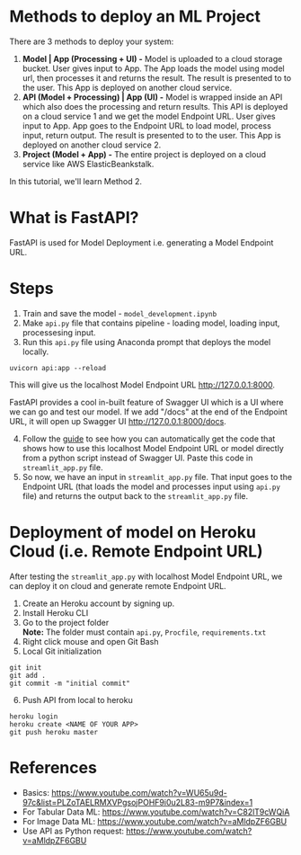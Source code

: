 # Methods to deploy an ML Project
There are 3 methods to deploy your system:

1. **Model | App (Processing + UI) -** Model is uploaded to a cloud storage bucket. User gives input to App. The App loads the model using model url, then processes it and returns the result. The result is presented to to the user. This App is deployed on another cloud service.
2. **API (Model + Processing) | App (UI) -** Model is wrapped inside an API which also does the processing and return results. This API is deployed on a cloud service 1 and we get the model Endpoint URL. User gives input to App. App goes to the Endpoint URL to load model, process input, return output. The result is presented to to the user. This App is deployed on another cloud service 2.
3. **Project (Model + App) -** The entire project is deployed on a cloud service like AWS ElasticBeankstalk.

In this tutorial, we'll learn Method 2.

# What is FastAPI?
FastAPI is used for Model Deployment i.e. generating a Model Endpoint URL.

# Steps
1. Train and save the model - `model_development.ipynb`
2. Make `api.py` file that contains pipeline - loading model, loading input, processesing input.
3. Run this `api.py` file using Anaconda prompt that deploys the model locally.
```
uvicorn api:app --reload
```
This will give us the localhost Model Endpoint URL http://127.0.0.1:8000.

FastAPI provides a cool in-built feature of Swagger UI which is a UI where we can go and test our model. If we add "/docs" at the end of the Endpoint URL, it will open up Swagger UI http://127.0.0.1:8000/docs.

4. Follow the [guide](https://github.com/AparGarg99/Tutorials/blob/master/FastAPI/Convert%20to%20Python%20request.docx) to see how you can automatically get the code that shows how to use this localhost Model Endpoint URL or model directly from a python script instead of Swagger UI. Paste this code in `streamlit_app.py` file.
5. So now, we have an input in `streamlit_app.py` file. That input goes to the Endpoint URL (that loads the model and processes input using `api.py` file) and returns the output back to the `streamlit_app.py` file.


# Deployment of model on Heroku Cloud (i.e. Remote Endpoint URL)
After testing the `streamlit_app.py` with localhost Model Endpoint URL, we can deploy it on cloud and generate remote Endpoint URL.

1. Create an Heroku account by signing up.
2. Install Heroku CLI
3. Go to the project folder <br>
<b>Note:</b> The folder must contain `api.py`, `Procfile`, `requirements.txt`
4. Right click mouse and open Git Bash
5. Local Git initialization
```
git init
git add .
git commit -m "initial commit"
```
6. Push API from local to heroku
```
heroku login
heroku create <NAME OF YOUR APP>
git push heroku master
```

# References
* Basics: https://www.youtube.com/watch?v=WU65u9d-97c&list=PLZoTAELRMXVPgsojPOHF9i0u2L83-m9P7&index=1
* For Tabular Data ML: https://www.youtube.com/watch?v=C82lT9cWQiA
* For Image Data ML: https://www.youtube.com/watch?v=aMldpZF6GBU
* Use API as Python request: https://www.youtube.com/watch?v=aMldpZF6GBU
